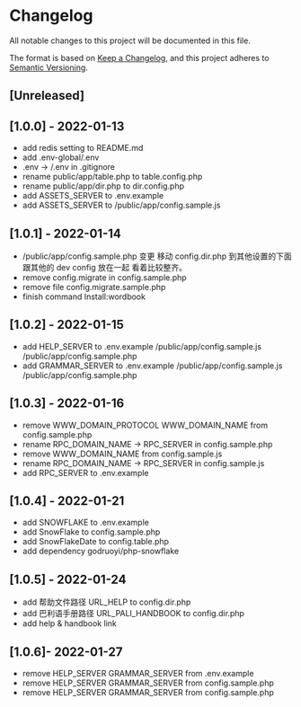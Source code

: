 # Changelog
All notable changes to this project will be documented in this file.

The format is based on [Keep a Changelog](https://keepachangelog.com/en/1.0.0/),
and this project adheres to [Semantic Versioning](https://semver.org/spec/v2.0.0.html).

## [Unreleased]

## [1.0.0] - 2022-01-13
- add redis setting to README.md
- add .env-global/.env
- .env -> /.env in .gitignore
- rename public/app/table.php to table.config.php
- rename public/app/dir.php to dir.config.php
- add ASSETS_SERVER to .env.example
- add ASSETS_SERVER to /public/app/config.sample.js

## [1.0.1] - 2022-01-14
- /public/app/config.sample.php 变更 移动 config.dir.php 到其他设置的下面 跟其他的 dev config 放在一起 看着比较整齐。
- remove config.migrate in config.sample.php
- remove file config.migrate.sample.php
- finish command Install:wordbook

## [1.0.2] - 2022-01-15

- add HELP_SERVER to .env.example /public/app/config.sample.js /public/app/config.sample.php
- add GRAMMAR_SERVER to .env.example /public/app/config.sample.js /public/app/config.sample.php

## [1.0.3] - 2022-01-16

- remove WWW_DOMAIN_PROTOCOL WWW_DOMAIN_NAME from config.sample.php
- rename RPC_DOMAIN_NAME -> RPC_SERVER in config.sample.php
- remove WWW_DOMAIN_NAME  from config.sample.js
- rename RPC_DOMAIN_NAME -> RPC_SERVER in config.sample.js
- add RPC_SERVER to .env.example

## [1.0.4] - 2022-01-21

- add SNOWFLAKE to .env.example
- add SnowFlake to config.sample.php
- add SnowFlakeDate to config.table.php
- add dependency godruoyi/php-snowflake

## [1.0.5] - 2022-01-24

- add 帮助文件路径 URL_HELP to config.dir.php
- add 巴利语手册路径 URL_PALI_HANDBOOK to config.dir.php
- add help & handbook link 

## [1.0.6]- 2022-01-27

- remove HELP_SERVER GRAMMAR_SERVER from .env.example
- remove HELP_SERVER GRAMMAR_SERVER from config.sample.php
- remove HELP_SERVER GRAMMAR_SERVER from config.sample.php